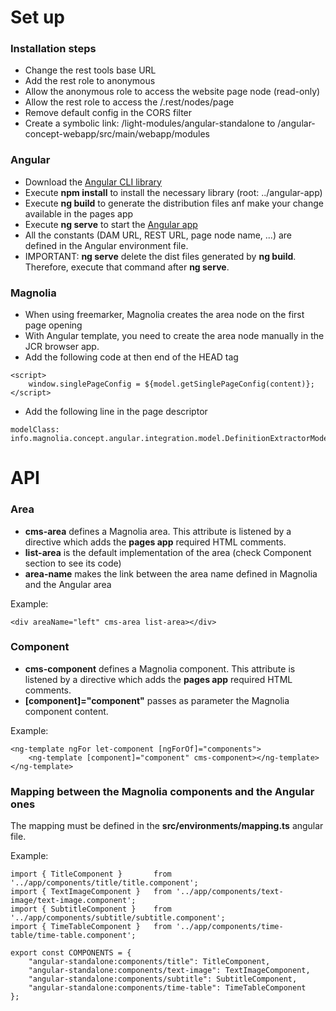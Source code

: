 # Set up


### Installation steps
* Change the rest tools base URL
* Add the rest role to anonymous
* Allow the anonymous role to access the website page node (read-only)
* Allow the rest role to access the /.rest/nodes/page
* Remove default config in the CORS filter
* Create a symbolic link: /light-modules/angular-standalone to /angular-concept-webapp/src/main/webapp/modules


### Angular
* Download the [Angular CLI library](https://cli.angular.io/)
* Execute **npm install** to install the necessary library (root: ../angular-app)
* Execute **ng build** to generate the distribution files anf make your change available in the pages app
* Execute **ng serve** to start the [Angular app](http://localhost:4200/)
* All the constants (DAM URL, REST URL, page node name, ...) are defined in the Angular environment file.
* IMPORTANT: **ng serve** delete the dist files generated by **ng build**. Therefore, execute that command after **ng serve**.


### Magnolia
* When using freemarker, Magnolia creates the area node on the first page opening
* With Angular template, you need to create the area node manually in the JCR browser app.
* Add the following code at then end of the HEAD tag

```
<script>
	window.singlePageConfig = ${model.getSinglePageConfig(content)};
</script>
```

* Add the following line in the page descriptor

```
modelClass: info.magnolia.concept.angular.integration.model.DefinitionExtractorModel
```


# API


### Area
* **cms-area** defines a Magnolia area. This attribute is listened by a directive which adds the **pages app** required HTML comments.
* **list-area** is the default implementation of the area (check Component section to see its code)
* **area-name** makes the link between the area name defined in Magnolia and the Angular area

Example:
```
<div areaName="left" cms-area list-area></div>
```


### Component
* **cms-component** defines a Magnolia component. This attribute is listened by a directive which adds the **pages app** required HTML comments.
* **[component]="component"** passes as parameter the Magnolia component content.

Example:
```
<ng-template ngFor let-component [ngForOf]="components">
    <ng-template [component]="component" cms-component></ng-template>
</ng-template>
```


### Mapping between the Magnolia components and the Angular ones
The mapping must be defined in the **src/environments/mapping.ts** angular file.

Example:
```
import { TitleComponent } 		from '../app/components/title/title.component';
import { TextImageComponent } 	from '../app/components/text-image/text-image.component';
import { SubtitleComponent } 	from '../app/components/subtitle/subtitle.component';
import { TimeTableComponent } 	from '../app/components/time-table/time-table.component';

export const COMPONENTS = {
	"angular-standalone:components/title": TitleComponent,
	"angular-standalone:components/text-image": TextImageComponent,
	"angular-standalone:components/subtitle": SubtitleComponent,
	"angular-standalone:components/time-table": TimeTableComponent
};
```